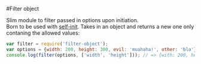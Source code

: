 #Filter object

Slim module to filter passed in options upon initiation.  
Born to be used with [self-init](https://github.com/vectorsize/self-init).
Takes in an object and returns a new one only contaning the allowed values:

```js
var filter = require('filter-object');
var options = {width: 200, height: 300, evil: 'muahaha!', other: 'bla'};
console.log(filter(options, ['width', 'height'])); // => {with: 200, height: 300}

```
